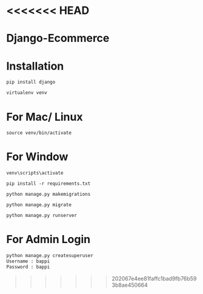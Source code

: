 <<<<<<< HEAD
=======
# Django-Ecommerce


# Installation

`pip install django`

`virtualenv venv`

# For Mac/ Linux

`source venv/bin/activate`

# For Window

`venv\scripts\activate`

`pip install -r requirements.txt`

`python manage.py makemigrations`

`python manage.py migrate`

`python manage.py runserver`

# For Admin Login

```python
python manage.py createsuperuser
Username : bappi
Password : bappi
```

>>>>>>> 202067e4ee81faffc1bad9fb76b593b8ae450664
